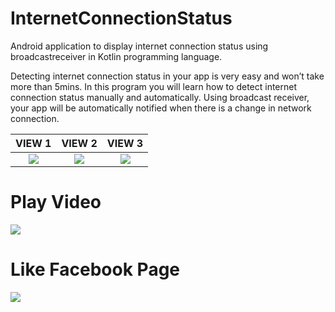 # InternetConnectionStatus
Android application to display internet connection status using broadcastreceiver in Kotlin programming language.

Detecting internet connection status in your app is very easy and won’t take more than 5mins. In this program you will learn how to detect internet connection status manually and automatically. Using broadcast receiver, your app will be automatically notified when there is a change in network connection.

VIEW 1    |  VIEW 2 |    VIEW 3
:--------------------------------------------------------:|:------------------------------------:|:------------------------------------:
![](https://github.com/AndroidCodility/InternetConnectionStatus/blob/master/design/device.png?raw=true)  |  ![](https://github.com/AndroidCodility/InternetConnectionStatus/blob/master/design/connect.png?raw=true)  |  ![](https://github.com/AndroidCodility/InternetConnectionStatus/blob/master/design/disconnect.png?raw=true)

# Play Video
[![](https://github.com/AndroidCodility/InternetConnectionStatus/blob/master/design/internet_vid.png?raw=true)](https://youtu.be/1uPM5gKeIKA "Click here to watch")

# Like Facebook Page
[![](https://github.com/AndroidCodility/InternetConnectionStatus/blob/master/design/fb.png?raw=true)](https://www.facebook.com/androidcodility/ "Click here")
